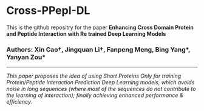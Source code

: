 # Cross-PPepI-DL

This is the github repositry for the paper **Enhancing Cross Domain Protein and Peptide Interaction with Re trained Deep Learning Models**

### Authors: Xin Cao†, Jingquan Li†, Fanpeng Meng, Bing Yang*, Yanyan Zou*

---

*This paper proposes the idea of using Short Proteins Only for training Protein/Peptide Interaction Prediction Deep Learning models, which avoids noise in long sequences (where most of the sequences do not contribute to the learning of interaction); finally achieving enhanced performance & efficiency.*
